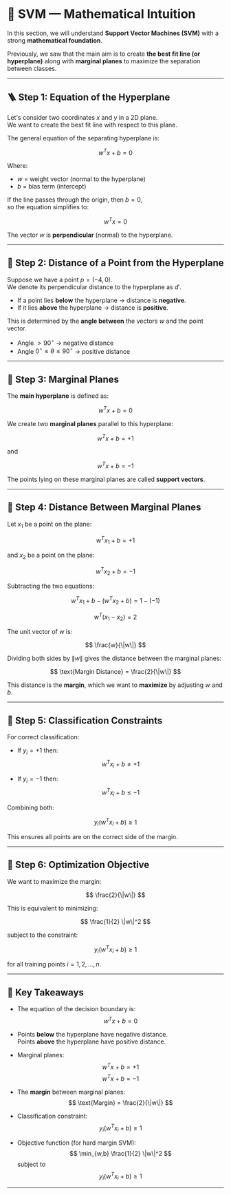 # 🧭 SVM — Mathematical Intuition

In this section, we will understand **Support Vector Machines (SVM)** with a strong **mathematical foundation**.

Previously, we saw that the main aim is to create **the best fit line (or hyperplane)** along with **marginal planes** to maximize the separation between classes.

---

## 🪜 Step 1: Equation of the Hyperplane

Let's consider two coordinates $x$ and $y$ in a 2D plane.  
We want to create the best fit line with respect to this plane.

The general equation of the separating hyperplane is:

$$
w^T x + b = 0
$$

Where:

- $w$ = weight vector (normal to the hyperplane)  
- $b$ = bias term (intercept)

If the line passes through the origin, then $b = 0$,  
so the equation simplifies to:

$$
w^T x = 0
$$

The vector $w$ is **perpendicular** (normal) to the hyperplane.

---

## 📏 Step 2: Distance of a Point from the Hyperplane

Suppose we have a point $p = (-4, 0)$.  
We denote its perpendicular distance to the hyperplane as $d'$.

- If a point lies **below** the hyperplane → distance is **negative**.  
- If it lies **above** the hyperplane → distance is **positive**.

This is determined by the **angle between** the vectors $w$ and the point vector.

- Angle $> 90^\circ$ → negative distance  
- Angle $0^\circ \leq \theta \leq 90^\circ$ → positive distance

---

## 🧮 Step 3: Marginal Planes

The **main hyperplane** is defined as:

$$
w^T x + b = 0
$$

We create two **marginal planes** parallel to this hyperplane:

$$
w^T x + b = +1
$$

and

$$
w^T x + b = -1
$$

The points lying on these marginal planes are called **support vectors**.

---

## 📐 Step 4: Distance Between Marginal Planes

Let $x_1$ be a point on the plane:

$$
w^T x_1 + b = +1
$$

and $x_2$ be a point on the plane:

$$
w^T x_2 + b = -1
$$

Subtracting the two equations:

$$
w^T x_1 + b - (w^T x_2 + b) = 1 - (-1)
$$

$$
w^T (x_1 - x_2) = 2
$$

The unit vector of $w$ is:

$$
\frac{w}{\|w\|}
$$

Dividing both sides by $\|w\|$ gives the distance between the marginal planes:

$$
\text{Margin Distance} = \frac{2}{\|w\|}
$$

This distance is the **margin**, which we want to **maximize** by adjusting $w$ and $b$.

---

## 🧭 Step 5: Classification Constraints

For correct classification:

- If $y_i = +1$ then:
  $$
  w^T x_i + b \geq +1
  $$

- If $y_i = -1$ then:
  $$
  w^T x_i + b \leq -1
  $$

Combining both:

$$
y_i (w^T x_i + b) \geq 1
$$

This ensures all points are on the correct side of the margin.

---

## 🎯 Step 6: Optimization Objective

We want to maximize the margin:

$$
\frac{2}{\|w\|}
$$

This is equivalent to minimizing:

$$
\frac{1}{2} \|w\|^2
$$

subject to the constraint:

$$
y_i (w^T x_i + b) \geq 1
$$

for all training points $i = 1, 2, \dots, n$.

---

## 📝 Key Takeaways

- The equation of the decision boundary is:
  $$
  w^T x + b = 0
  $$

- Points **below** the hyperplane have negative distance.  
  Points **above** the hyperplane have positive distance.

- Marginal planes:
  $$
  w^T x + b = +1
  $$
  $$
  w^T x + b = -1
  $$

- The **margin** between marginal planes:
  $$
  \text{Margin} = \frac{2}{\|w\|}
  $$

- Classification constraint:
  $$
  y_i (w^T x_i + b) \geq 1
  $$

- Objective function (for hard margin SVM):
  $$
  \min_{w,b} \frac{1}{2} \|w\|^2
  $$
  subject to
  $$
  y_i (w^T x_i + b) \geq 1
  $$

---
